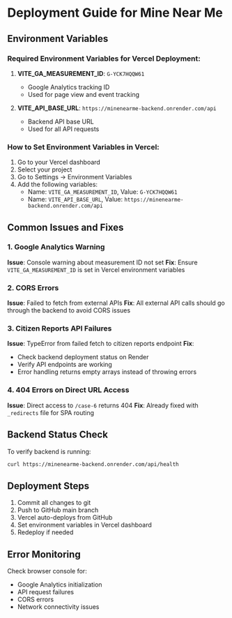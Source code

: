 # Deployment Guide for Mine Near Me

## Environment Variables

### Required Environment Variables for Vercel Deployment:

1. **VITE_GA_MEASUREMENT_ID**: `G-YCK7HQQW61`

   - Google Analytics tracking ID
   - Used for page view and event tracking

2. **VITE_API_BASE_URL**: `https://minenearme-backend.onrender.com/api`
   - Backend API base URL
   - Used for all API requests

### How to Set Environment Variables in Vercel:

1. Go to your Vercel dashboard
2. Select your project
3. Go to Settings → Environment Variables
4. Add the following variables:
   - Name: `VITE_GA_MEASUREMENT_ID`, Value: `G-YCK7HQQW61`
   - Name: `VITE_API_BASE_URL`, Value: `https://minenearme-backend.onrender.com/api`

## Common Issues and Fixes

### 1. Google Analytics Warning

**Issue**: Console warning about measurement ID not set
**Fix**: Ensure `VITE_GA_MEASUREMENT_ID` is set in Vercel environment variables

### 2. CORS Errors

**Issue**: Failed to fetch from external APIs
**Fix**: All external API calls should go through the backend to avoid CORS issues

### 3. Citizen Reports API Failures

**Issue**: TypeError from failed fetch to citizen reports endpoint
**Fix**:

- Check backend deployment status on Render
- Verify API endpoints are working
- Error handling returns empty arrays instead of throwing errors

### 4. 404 Errors on Direct URL Access

**Issue**: Direct access to `/case-6` returns 404
**Fix**: Already fixed with `_redirects` file for SPA routing

## Backend Status Check

To verify backend is running:

```bash
curl https://minenearme-backend.onrender.com/api/health
```

## Deployment Steps

1. Commit all changes to git
2. Push to GitHub main branch
3. Vercel auto-deploys from GitHub
4. Set environment variables in Vercel dashboard
5. Redeploy if needed

## Error Monitoring

Check browser console for:

- Google Analytics initialization
- API request failures
- CORS errors
- Network connectivity issues
